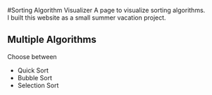 #Sorting Algorithm Visualizer
A page to visualize sorting algorithms.  
I built this website as a small summer vacation project.


## Multiple Algorithms
Choose between
- Quick Sort
- Bubble Sort
- Selection Sort


